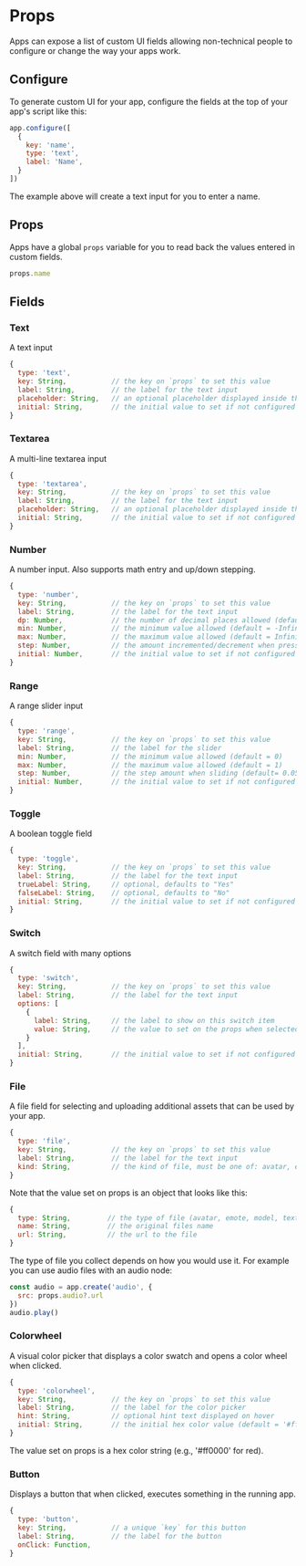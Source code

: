 # Props

Apps can expose a list of custom UI fields allowing non-technical people to configure or change the way your apps work.

## Configure

To generate custom UI for your app, configure the fields at the top of your app's script like this:

```jsx
app.configure([
  {
    key: 'name',
    type: 'text',
    label: 'Name',
  }
])
```

The example above will create a text input for you to enter a name.

## Props

Apps have a global `props` variable for you to read back the values entered in custom fields.

```jsx
props.name
```

## Fields

### Text

A text input

```jsx
{
  type: 'text',
  key: String,           // the key on `props` to set this value
  label: String,         // the label for the text input
  placeholder: String,   // an optional placeholder displayed inside the input
  initial: String,       // the initial value to set if not configured
}
```

### Textarea

A multi-line textarea input

```jsx
{
  type: 'textarea',
  key: String,           // the key on `props` to set this value
  label: String,         // the label for the text input
  placeholder: String,   // an optional placeholder displayed inside the input
  initial: String,       // the initial value to set if not configured
}
```

### Number

A number input. Also supports math entry and up/down stepping.

```jsx
{
  type: 'number',
  key: String,           // the key on `props` to set this value
  label: String,         // the label for the text input
  dp: Number,            // the number of decimal places allowed (default = 0)
  min: Number,           // the minimum value allowed (default = -Infinity)
  max: Number,           // the maximum value allowed (default = Infinity)
  step: Number,          // the amount incremented/decrement when pressing up/down arrows (default = 1)
  initial: Number,       // the initial value to set if not configured (default = 0)
}
```

### Range

A range slider input

```jsx
{
  type: 'range',
  key: String,           // the key on `props` to set this value
  label: String,         // the label for the slider
  min: Number,           // the minimum value allowed (default = 0)
  max: Number,           // the maximum value allowed (default = 1)
  step: Number,          // the step amount when sliding (default= 0.05)
  initial: Number,       // the initial value to set if not configured (default = 0)
}
```

### Toggle

A boolean toggle field

```jsx
{
  type: 'toggle',
  key: String,           // the key on `props` to set this value
  label: String,         // the label for the text input
  trueLabel: String,     // optional, defaults to "Yes"
  falseLabel: String,    // optional, defaults to "No"
  initial: String,       // the initial value to set if not configured
}
```

### Switch

A switch field with many options

```jsx
{
  type: 'switch',
  key: String,           // the key on `props` to set this value
  label: String,         // the label for the text input
  options: [
    {
      label: String,     // the label to show on this switch item
      value: String,     // the value to set on the props when selected
    }
  ],
  initial: String,       // the initial value to set if not configured
}
```

### File

A file field for selecting and uploading additional assets that can be used by your app.

```jsx
{
  type: 'file',
  key: String,           // the key on `props` to set this value
  label: String,         // the label for the text input
  kind: String,          // the kind of file, must be one of: avatar, emote, model, texture, hdr, audio
}
```

Note that the value set on props is an object that looks like this:

```jsx
{
  type: String,         // the type of file (avatar, emote, model, texture, hdr, audio)
  name: String,         // the original files name
  url: String,          // the url to the file
}
```

The type of file you collect depends on how you would use it. For example you can use audio files with an audio node:

```jsx
const audio = app.create('audio', {
  src: props.audio?.url
})
audio.play()
```

### Colorwheel

A visual color picker that displays a color swatch and opens a color wheel when clicked.

```jsx
{
  type: 'colorwheel',
  key: String,           // the key on `props` to set this value
  label: String,         // the label for the color picker
  hint: String,          // optional hint text displayed on hover
  initial: String,       // the initial hex color value (default = '#ffffff')
}
```

The value set on props is a hex color string (e.g., '#ff0000' for red).

### Button

Displays a button that when clicked, executes something in the running app.

```jsx
{
  type: 'button',
  key: String,           // a unique `key` for this button
  label: String,         // the label for the button
  onClick: Function,
}
```